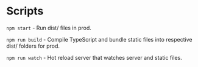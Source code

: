 # Scripts
`npm start` - Run dist/ files in prod.

`npm run build` - Compile TypeScript and bundle static files into respective dist/ folders for prod.

`npm run watch` - Hot reload server that watches server and static files.
